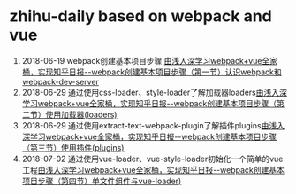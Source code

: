 # zhihu-daily based on webpack and vue
1. 2018-06-19 webpack创建基本项目步骤 [由浅入深学习webpack+vue全家桶，实现知乎日报--webpack创建基本项目步骤（第一节）认识webpack和webpack-dev-server](https://www.jianshu.com/p/40519cbaf2bf)
2. 2018-06-29 通过使用css-loader、style-loader了解加载器loaders[由浅入深学习webpack+vue全家桶，实现知乎日报--webpack创建基本项目步骤（第二节）使用加载器(loaders)](https://www.jianshu.com/p/1e0b2fc2260c)
3. 2018-06-29 通过使用extract-text-webpack-plugin了解插件plugins[由浅入深学习webpack+vue全家桶，实现知乎日报--webpack创建基本项目步骤（第三节）使用插件(plugins)](https://www.jianshu.com/p/f84b96abcb56)
4. 2018-07-02 通过使用vue-loader、vue-style-loader初始化一个简单的vue工程[由浅入深学习webpack+vue全家桶，实现知乎日报--webpack创建基本项目步骤（第四节）单文件组件与vue-loader)](https://www.jianshu.com/p/ab7a00d605ae)